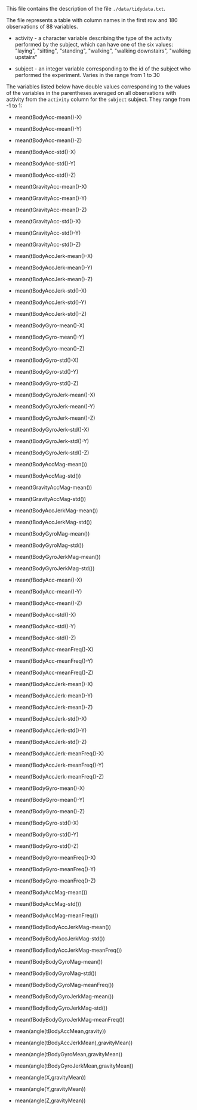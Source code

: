 
This file contains the description of the file `./data/tidydata.txt`.

The file represents a table with column names in the first row and 180 observations of 88 variables.

* activity - a character variable describing the type of the activity performed by the subject, which can have one of the six values: "laying", "sitting", "standing", "walking", "walking downstairs", "walking upstairs"

* subject - an integer variable corresponding to the id of the subject who performed the experiment. Varies in the range from 1 to 30

The variables listed below have double values corresponding to the values of the variables in the parentheses averaged on all observations with activity from the `activity` column for the `subject` subject. They range from -1 to 1:
 
* mean(tBodyAcc-mean()-X)

* mean(tBodyAcc-mean()-Y) 

* mean(tBodyAcc-mean()-Z)

* mean(tBodyAcc-std()-X)

* mean(tBodyAcc-std()-Y)

* mean(tBodyAcc-std()-Z)

* mean(tGravityAcc-mean()-X)

* mean(tGravityAcc-mean()-Y)

* mean(tGravityAcc-mean()-Z)

* mean(tGravityAcc-std()-X)

* mean(tGravityAcc-std()-Y)

* mean(tGravityAcc-std()-Z)

* mean(tBodyAccJerk-mean()-X)

* mean(tBodyAccJerk-mean()-Y)

* mean(tBodyAccJerk-mean()-Z)

* mean(tBodyAccJerk-std()-X)

* mean(tBodyAccJerk-std()-Y)

* mean(tBodyAccJerk-std()-Z)

* mean(tBodyGyro-mean()-X)

* mean(tBodyGyro-mean()-Y)

* mean(tBodyGyro-mean()-Z)

* mean(tBodyGyro-std()-X)

* mean(tBodyGyro-std()-Y)

* mean(tBodyGyro-std()-Z)

* mean(tBodyGyroJerk-mean()-X)

* mean(tBodyGyroJerk-mean()-Y)

* mean(tBodyGyroJerk-mean()-Z)

* mean(tBodyGyroJerk-std()-X)

* mean(tBodyGyroJerk-std()-Y)

* mean(tBodyGyroJerk-std()-Z)

* mean(tBodyAccMag-mean())

* mean(tBodyAccMag-std())

* mean(tGravityAccMag-mean())

* mean(tGravityAccMag-std())

* mean(tBodyAccJerkMag-mean())

* mean(tBodyAccJerkMag-std())

* mean(tBodyGyroMag-mean())

* mean(tBodyGyroMag-std())

* mean(tBodyGyroJerkMag-mean())

* mean(tBodyGyroJerkMag-std())

* mean(fBodyAcc-mean()-X)

* mean(fBodyAcc-mean()-Y)

* mean(fBodyAcc-mean()-Z)

* mean(fBodyAcc-std()-X)

* mean(fBodyAcc-std()-Y)

* mean(fBodyAcc-std()-Z)

* mean(fBodyAcc-meanFreq()-X)

* mean(fBodyAcc-meanFreq()-Y)

* mean(fBodyAcc-meanFreq()-Z)

* mean(fBodyAccJerk-mean()-X)

* mean(fBodyAccJerk-mean()-Y)

* mean(fBodyAccJerk-mean()-Z)

* mean(fBodyAccJerk-std()-X)

* mean(fBodyAccJerk-std()-Y)

* mean(fBodyAccJerk-std()-Z)

* mean(fBodyAccJerk-meanFreq()-X)

* mean(fBodyAccJerk-meanFreq()-Y)

* mean(fBodyAccJerk-meanFreq()-Z)

* mean(fBodyGyro-mean()-X)

* mean(fBodyGyro-mean()-Y)

* mean(fBodyGyro-mean()-Z)

* mean(fBodyGyro-std()-X)

* mean(fBodyGyro-std()-Y)

* mean(fBodyGyro-std()-Z)

* mean(fBodyGyro-meanFreq()-X)

* mean(fBodyGyro-meanFreq()-Y)

* mean(fBodyGyro-meanFreq()-Z)

* mean(fBodyAccMag-mean())

* mean(fBodyAccMag-std())

* mean(fBodyAccMag-meanFreq())

* mean(fBodyBodyAccJerkMag-mean())

* mean(fBodyBodyAccJerkMag-std())

* mean(fBodyBodyAccJerkMag-meanFreq())

* mean(fBodyBodyGyroMag-mean())

* mean(fBodyBodyGyroMag-std())

* mean(fBodyBodyGyroMag-meanFreq())

* mean(fBodyBodyGyroJerkMag-mean())

* mean(fBodyBodyGyroJerkMag-std())

* mean(fBodyBodyGyroJerkMag-meanFreq())

* mean(angle(tBodyAccMean,gravity))

* mean(angle(tBodyAccJerkMean),gravityMean))

* mean(angle(tBodyGyroMean,gravityMean))

* mean(angle(tBodyGyroJerkMean,gravityMean))

* mean(angle(X,gravityMean))

* mean(angle(Y,gravityMean))

* mean(angle(Z,gravityMean))

